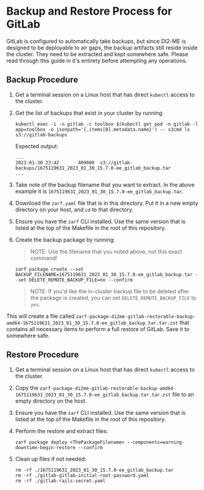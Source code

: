 # Backup and Restore Process for GitLab

GitLab is configured to automatically take backups, but since DI2-ME is designed to be deployable to air gaps, the backup artifacts still reside inside the cluster. They need to be extracted and kept somewhere safe. Please read through this guide in it's entirety before attempting any operations.

## Backup Procedure

1. Get a terminal session on a Linux host that has direct `kubectl` access to the cluster.
1. Get the list of backups that exist in your cluster by running:

    ```shell
    kubectl exec -i -n gitlab -c toolbox $(kubectl get pod -n gitlab -l app=toolbox -o jsonpath='{.items[0].metadata.name}') -- s3cmd ls s3://gitlab-backups
    ```

    Expected output:

    ```shell
    ...
    2023-01-30 23:42       409600  s3://gitlab-backups/1675119631_2023_01_30_15.7.0-ee_gitlab_backup.tar
    ...
    ```

1. Take note of the backup filename that you want to extract. In the above example it is `1675119631_2023_01_30_15.7.0-ee_gitlab_backup.tar`.
1. Download the `zarf.yaml` file that is in this directory. Put it in a new empty directory on your host, and `cd` to that directory.
1. Ensure you have the `zarf` CLI installed. Use the same version that is listed at the top of the Makefile in the root of this repository.
1. Create the backup package by running:

    > NOTE: Use the filename that you noted above, not this exact command!

    ```shell
    zarf package create --set BACKUP_FILENAME=1675119631_2023_01_30_15.7.0-ee_gitlab_backup.tar --set DELETE_REMOTE_BACKUP_FILE=no --confirm
    ```

    > NOTE: If you'd like the in-cluster backup file to be deleted after the package is created, you can set `DELETE_REMOTE_BACKUP_FILE` to `yes`.

This will create a file called `zarf-package-di2me-gitlab-restorable-backup-amd64-1675119631_2023_01_30_15.7.0-ee_gitlab_backup.tar.tar.zst` that contains all necessary items to perform a full restore of GitLab. Save it to somewhere safe.

## Restore Procedure

1. Get a terminal session on a Linux host that has direct `kubectl` access to the cluster.
1. Copy the `zarf-package-di2me-gitlab-restorable-backup-amd64-1675119631_2023_01_30_15.7.0-ee_gitlab_backup.tar.tar.zst` file to an empty directory on the host.
1. Ensure you have the `zarf` CLI installed. Use the same version that is listed at the top of the Makefile in the root of this repository.
1. Perform the restore and extract files:

    ```shell
    zarf package deploy <ThePackageFilename> --components=warning-downtime-begin-restore --confirm
    ```

1. Clean up files if not needed:

    ```shell
    rm -rf ./1675119631_2023_01_30_15.7.0-ee_gitlab_backup.tar
    rm -rf ./gitlab-gitlab-initial-root-password.yaml
    rm -rf ./gitlab-rails-secret.yaml
    ```
